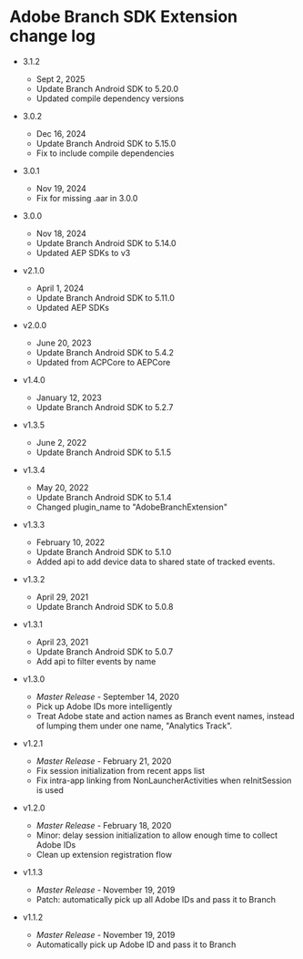 # Adobe Branch SDK Extension change log

- 3.1.2
  * Sept 2, 2025
  * Update Branch Android SDK to 5.20.0
  * Updated compile dependency versions
  
- 3.0.2
  * Dec 16, 2024
  * Update Branch Android SDK to 5.15.0
  * Fix to include compile dependencies

- 3.0.1
  * Nov 19, 2024
  * Fix for missing .aar in 3.0.0

- 3.0.0
  * Nov 18, 2024
  * Update Branch Android SDK to 5.14.0
  * Updated AEP SDKs to v3

- v2.1.0
  * April 1, 2024
  * Update Branch Android SDK to 5.11.0
  * Updated AEP SDKs
  
- v2.0.0
  * June 20, 2023
  * Update Branch Android SDK to 5.4.2
  * Updated from ACPCore to AEPCore

- v1.4.0
  * January 12, 2023
  * Update Branch Android SDK to 5.2.7

- v1.3.5
  * June 2, 2022
  * Update Branch Android SDK to 5.1.5

- v1.3.4
  * May 20, 2022
  * Update Branch Android SDK to 5.1.4
  * Changed plugin_name to "AdobeBranchExtension"

- v1.3.3
  * February 10, 2022
  * Update Branch Android SDK to 5.1.0
  * Added api to add device data to shared state of tracked events.

- v1.3.2
  * April 29, 2021
  * Update Branch Android SDK to 5.0.8

- v1.3.1
  * April 23, 2021
  * Update Branch Android SDK to 5.0.7
  * Add api to filter events by name

- v1.3.0
  * _*Master Release*_ - September 14, 2020
  * Pick up Adobe IDs more intelligently
  * Treat Adobe state and action names as Branch event names, instead of lumping them under one name, "Analytics Track".

- v1.2.1
  * _*Master Release*_ - February 21, 2020
  * Fix session initialization from recent apps list
  * Fix intra-app linking from NonLauncherActivities when reInitSession is used

- v1.2.0
  * _*Master Release*_ - February 18, 2020
  * Minor: delay session initialization to allow enough time to collect Adobe IDs
  * Clean up extension registration flow

- v1.1.3
  * _*Master Release*_ - November 19, 2019
  * Patch: automatically pick up all Adobe IDs and pass it to Branch
  
- v1.1.2
  * _*Master Release*_ - November 19, 2019
  * Automatically pick up Adobe ID and pass it to Branch
